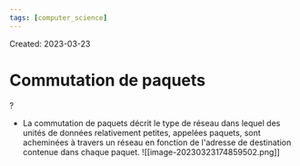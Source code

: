```yaml
---
tags: [computer_science] 
---
```

Created: 2023-03-23

# Commutation de paquets
?
- La commutation de paquets décrit le type de réseau dans lequel des unités de données relativement petites, appelées paquets, sont acheminées à travers un réseau en fonction de l'adresse de destination contenue dans chaque paquet.
![[image-20230323174859502.png]]
<!--SR:!2024-04-09,84,210-->

